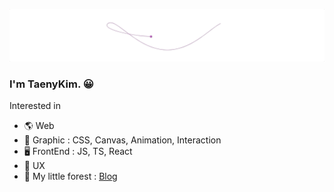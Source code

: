 <p align="center">
  <img src="https://github.com/taenykim/taenykim/blob/master/images/hello.gif">
</p>

### I'm TaenyKim. 😀

Interested in

- 🌎 Web
- 🎨 Graphic : CSS, Canvas, Animation, Interaction
- 🖥 FrontEnd : JS, TS, React
- 🌸 UX
- 🌳 My little forest : [Blog](https://taeny.dev/)
